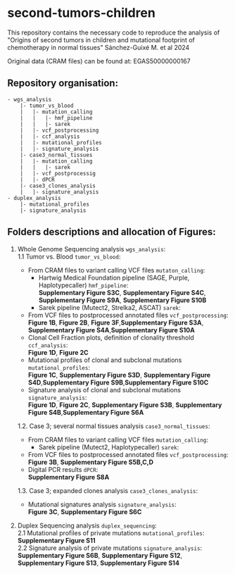 # second-tumors-children
This repository contains the necessary code to reproduce the analysis of "Origins of second tumors in children and mutational footprint of chemotherapy in normal tissues"
Sánchez-Guixé M. et al 2024

Original data (CRAM files) can be found at: EGAS50000000167

## Repository organisation:  
```
- wgs_analysis
	|- tumor_vs_blood  
	|	|- mutation_calling
	|	|	|- hmf_pipeline  
	|	|	|- sarek 
	|	|- vcf_postprocessing  
	|	|- ccf_analysis 
	|	|- mutational_profiles  
	|	|- signature_analysis
	|- case3_normal_tissues
	|	|- mutation_calling
	|	|	|- sarek 
	|	|- vcf_postprocessig
	|	|- dPCR
	|- case3_clones_analysis
	|	|- signature_analysis
- duplex_analysis
	|- mutational_profiles
	|- signature_analysis
```
## Folders descriptions and allocation of Figures:  
1. Whole Genome Sequencing analysis ```wgs_analysis```:  
1.1 Tumor vs. Blood ```tumor_vs_blood```:  
    - From CRAM files to variant calling VCF files ```mutaton_calling```:  
        - Hartwig Medical Foundation pipeline (SAGE, Purple, Haplotypecaller) ```hmf_pipeline```:  
**Supplementary Figure S3C**, **Supplementary Figure S4C**, **Supplementary Figure S9A**, **Supplementary Figure S10B**  
        - Sarek pipeline (Mutect2, Strelka2, ASCAT) ```sarek```:  
    - From VCF files to postprocessed annotated files ```vcf_postprocessing```:  
**Figure 1B**, **Figure 2B**, **Figure 3F**,**Supplementary Figure S3A**, **Supplementary Figure S4A**,**Supplementary Figure S10A**  
    - Clonal Cell Fraction plots, definition of clonality threshold ```ccf_analysis```:  
**Figure 1D**, **Figure 2C**  
    - Mutational profiles of clonal and subclonal mutations ```mutational_profiles```:  
**Figure 1C**, **Supplementary Figure S3D**, **Supplementary Figure S4D**,**Supplementary Figure S9B**,**Supplementary Figure S10C**  
    - Signature analysis of clonal and subclonal mutations ```signature_analysis```:  
**Figure 1D**, **Figure 2C**, **Supplementary Figure S3B**, **Supplementary Figure S4B**,**Supplementary Figure S6A**   

    1.2. Case 3; several normal tissues analysis ```case3_normal_tissues```:  
    - From CRAM files to variant calling VCF files ```mutation_calling```:  
        - Sarek pipeline (Mutect2, Haplotypecaller) ```sarek```:  
    - From VCF files to postprocessed annotated files ```vcf_postprocessing```:  
**Figure 3B**, **Supplementary Figure S5B,C,D**
    - Digital PCR results ```dPCR```:  
**Supplementary Figure S8A**

    1.3. Case 3; expanded clones analysis ```case3_clones_analysis```:   
    - Mutational signatures analysis ```signature_analysis```:  
**Figure 3C**, **Supplementary Figure S6C**  

2. Duplex Sequencing analysis ```duplex_sequencing```:  
2.1 Mutational profiles of private mutations ```mutational_profiles```:  
**Supplementary Figure S11**  
2.2 Signature analysis of private mutations ```signature_analysis```:  
**Supplementary Figure S6B**, **Supplementary Figure S12**, **Supplementary Figure S13**, **Supplementary Figure S14**  


